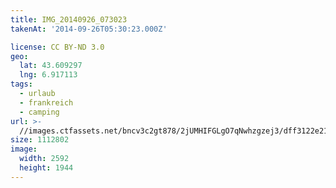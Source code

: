 ```yaml
---
title: IMG_20140926_073023
takenAt: '2014-09-26T05:30:23.000Z'

license: CC BY-ND 3.0
geo:
  lat: 43.609297
  lng: 6.917113
tags:
  - urlaub
  - frankreich
  - camping
url: >-
  //images.ctfassets.net/bncv3c2gt878/2jUMHIFGLgO7qNwhzgzej3/dff3122e21808301b9f5860b54aa6f9f/img_20140926_073023_28313142355_o
size: 1112802
image:
  width: 2592
  height: 1944
---
```

